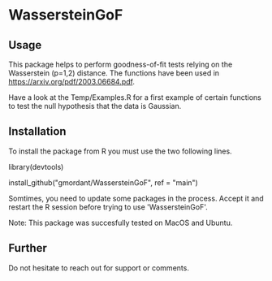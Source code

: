 # WassersteinGoF

## Usage 

This package helps to perform goodness-of-fit tests relying on the Wasserstein (p=1,2) distance. 
The functions have been used in https://arxiv.org/pdf/2003.06684.pdf. 

Have a look at the Temp/Examples.R for a first example of certain functions to test the null hypothesis that the data is Gaussian.


## Installation 
To install the package from R you must use the two following lines.

library(devtools)

install_github("gmordant/WassersteinGoF", ref = "main")

Somtimes, you need to update some packages in the process. Accept it and restart the R session before trying to use 'WassersteinGoF'.
 

Note: This package was succesfully tested on MacOS and Ubuntu.

## Further

Do not hesitate to reach out for support or comments.
